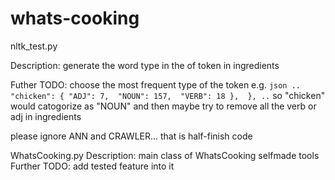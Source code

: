 # whats-cooking

nltk_test.py

Description: 
	generate the word type in the of token in ingredients

Futher TODO: 
	choose the most frequent type of the token
	e.g.
	``` json
	..
	"chicken": {
			"ADJ": 7, 
			"NOUN": 157, 
			"VERB": 18
		}, 
	},
	..
	```
	so "chicken" would catogorize as "NOUN"
	and then maybe try to remove all the verb or adj in ingredients

please ignore ANN and CRAWLER... that is half-finish code

WhatsCooking.py
Description:
	main class of WhatsCooking selfmade tools
Further TODO:
	add tested feature into it

